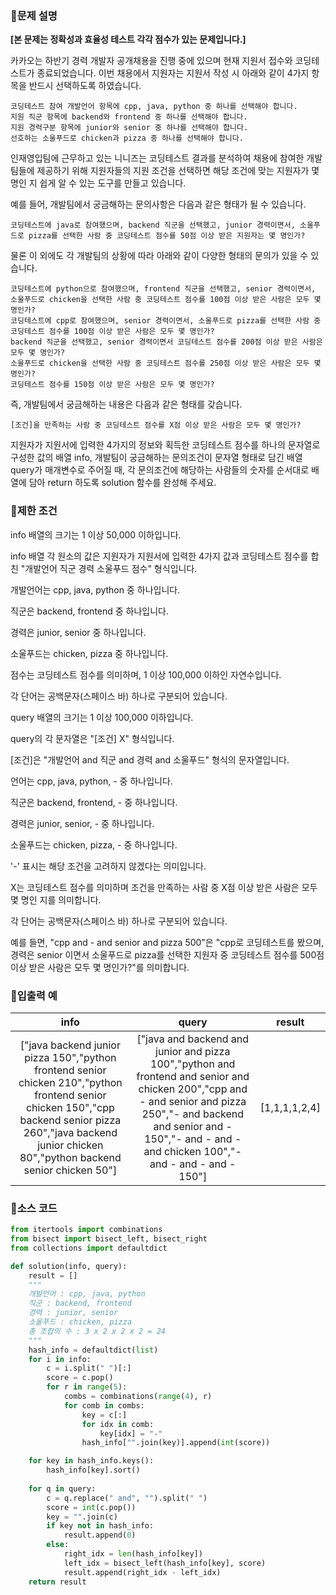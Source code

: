 ### 📌문제 설명

**[본 문제는 정확성과 효율성 테스트 각각 점수가 있는 문제입니다.]**

카카오는 하반기 경력 개발자 공개채용을 진행 중에 있으며 현재 지원서 접수와 코딩테스트가 종료되었습니다. 이번 채용에서 지원자는 지원서 작성 시 아래와 같이 4가지 항목을 반드시 선택하도록 하였습니다.

```
코딩테스트 참여 개발언어 항목에 cpp, java, python 중 하나를 선택해야 합니다.
지원 직군 항목에 backend와 frontend 중 하나를 선택해야 합니다.
지원 경력구분 항목에 junior와 senior 중 하나를 선택해야 합니다.
선호하는 소울푸드로 chicken과 pizza 중 하나를 선택해야 합니다.
```

인재영입팀에 근무하고 있는 니니즈는 코딩테스트 결과를 분석하여 채용에 참여한 개발팀들에 제공하기 위해 지원자들의 지원 조건을 선택하면 해당 조건에 맞는 지원자가 몇 명인 지 쉽게 알 수 있는 도구를 만들고 있습니다.

예를 들어, 개발팀에서 궁금해하는 문의사항은 다음과 같은 형태가 될 수 있습니다.

```
코딩테스트에 java로 참여했으며, backend 직군을 선택했고, junior 경력이면서, 소울푸드로 pizza를 선택한 사람 중 코딩테스트 점수를 50점 이상 받은 지원자는 몇 명인가?
```

물론 이 외에도 각 개발팀의 상황에 따라 아래와 같이 다양한 형태의 문의가 있을 수 있습니다.

```
코딩테스트에 python으로 참여했으며, frontend 직군을 선택했고, senior 경력이면서, 소울푸드로 chicken을 선택한 사람 중 코딩테스트 점수를 100점 이상 받은 사람은 모두 몇 명인가?
코딩테스트에 cpp로 참여했으며, senior 경력이면서, 소울푸드로 pizza를 선택한 사람 중 코딩테스트 점수를 100점 이상 받은 사람은 모두 몇 명인가?
backend 직군을 선택했고, senior 경력이면서 코딩테스트 점수를 200점 이상 받은 사람은 모두 몇 명인가?
소울푸드로 chicken을 선택한 사람 중 코딩테스트 점수를 250점 이상 받은 사람은 모두 몇 명인가?
코딩테스트 점수를 150점 이상 받은 사람은 모두 몇 명인가?
```

즉, 개발팀에서 궁금해하는 내용은 다음과 같은 형태를 갖습니다.

```
[조건]을 만족하는 사람 중 코딩테스트 점수를 X점 이상 받은 사람은 모두 몇 명인가?
```

지원자가 지원서에 입력한 4가지의 정보와 획득한 코딩테스트 점수를 하나의 문자열로 구성한 값의 배열 info, 개발팀이 궁금해하는 문의조건이 문자열 형태로 담긴 배열 query가 매개변수로 주어질 때, 각 문의조건에 해당하는 사람들의 숫자를 순서대로 배열에 담아 return 하도록 solution 함수를 완성해 주세요.

### 📌제한 조건

info 배열의 크기는 1 이상 50,000 이하입니다.

info 배열 각 원소의 값은 지원자가 지원서에 입력한 4가지 값과 코딩테스트 점수를 합친 "개발언어 직군 경력 소울푸드 점수" 형식입니다.

개발언어는 cpp, java, python 중 하나입니다.

직군은 backend, frontend 중 하나입니다.

경력은 junior, senior 중 하나입니다.

소울푸드는 chicken, pizza 중 하나입니다.

점수는 코딩테스트 점수를 의미하며, 1 이상 100,000 이하인 자연수입니다.

각 단어는 공백문자(스페이스 바) 하나로 구분되어 있습니다.

query 배열의 크기는 1 이상 100,000 이하입니다.

query의 각 문자열은 "[조건] X" 형식입니다.

[조건]은 "개발언어 and 직군 and 경력 and 소울푸드" 형식의 문자열입니다.

언어는 cpp, java, python, - 중 하나입니다.

직군은 backend, frontend, - 중 하나입니다.

경력은 junior, senior, - 중 하나입니다.

소울푸드는 chicken, pizza, - 중 하나입니다.

'-' 표시는 해당 조건을 고려하지 않겠다는 의미입니다.

X는 코딩테스트 점수를 의미하며 조건을 만족하는 사람 중 X점 이상 받은 사람은 모두 몇 명인 지를 의미합니다.

각 단어는 공백문자(스페이스 바) 하나로 구분되어 있습니다.

예를 들면, "cpp and - and senior and pizza 500"은 "cpp로 코딩테스트를 봤으며, 경력은 senior 이면서 소울푸드로 pizza를 선택한 지원자 중 코딩테스트 점수를 500점 이상 받은 사람은 모두 몇 명인가?"를 의미합니다.

### 📌입출력 예

|info|query|result|
|:-----:|:-----:|:-----:|
|["java backend junior pizza 150","python frontend senior chicken 210","python frontend senior chicken 150","cpp backend senior pizza 260","java backend junior chicken 80","python backend senior chicken 50"]|["java and backend and junior and pizza 100","python and frontend and senior and chicken 200","cpp and - and senior and pizza 250","- and backend and senior and - 150","- and - and - and chicken 100","- and - and - and - 150"]|[1,1,1,1,2,4]|

### 📌소스 코드

```python
from itertools import combinations
from bisect import bisect_left, bisect_right
from collections import defaultdict

def solution(info, query):
    result = []
    """
    개발언어 : cpp, java, python
    직군 : backend, frontend
    경력 : junior, senior
    소울푸드 : chicken, pizza
    총 조합의 수 : 3 x 2 x 2 x 2 = 24
    """
    hash_info = defaultdict(list)
    for i in info:
        c = i.split(" ")[:]
        score = c.pop()
        for r in range(5):
            combs = combinations(range(4), r)
            for comb in combs:
                key = c[:]
                for idx in comb:
                    key[idx] = "-"
                hash_info["".join(key)].append(int(score))

    for key in hash_info.keys():
        hash_info[key].sort()
                
    for q in query:
        c = q.replace(" and", "").split(" ")
        score = int(c.pop())
        key = "".join(c)
        if key not in hash_info:
            result.append(0)
        else:
            right_idx = len(hash_info[key])
            left_idx = bisect_left(hash_info[key], score)
            result.append(right_idx - left_idx)
    return result
```
